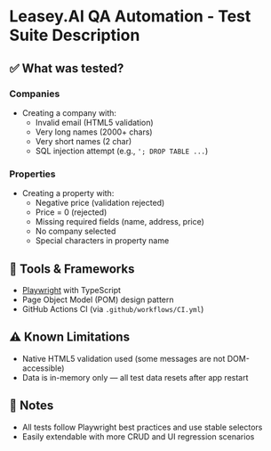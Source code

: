 # Leasey.AI QA Automation - Test Suite Description

## ✅ What was tested?

### Companies
- Creating a company with:
  - Invalid email (HTML5 validation)
  - Very long names (2000+ chars)
  - Very short names (2 char)
  - SQL injection attempt (e.g., `'; DROP TABLE ...`)

### Properties
- Creating a property with:
  - Negative price (validation rejected)
  - Price = 0 (rejected)
  - Missing required fields (name, address, price)
  - No company selected
  - Special characters in property name

## 🧪 Tools & Frameworks
- [Playwright](https://playwright.dev) with TypeScript
- Page Object Model (POM) design pattern
- GitHub Actions CI (via `.github/workflows/CI.yml`)

## ⚠️ Known Limitations
- Native HTML5 validation used (some messages are not DOM-accessible)
- Data is in-memory only — all test data resets after app restart

## 📌 Notes
- All tests follow Playwright best practices and use stable selectors
- Easily extendable with more CRUD and UI regression scenarios
